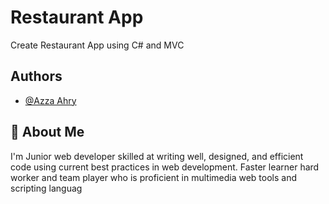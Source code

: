 # Restaurant App
 Create Restaurant App  using C# and MVC 
 
## Authors

- [@Azza Ahry](https://github.com/azza14/RestaurantDb)
## 🚀 About Me
I'm Junior web developer skilled at writing well, designed, and efficient code using current best practices in web development.
 Faster learner hard worker and team player who is proficient in multimedia web tools and scripting languag
